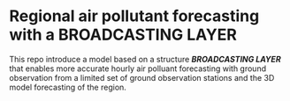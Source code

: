# Regional air pollutant forecasting with a BROADCASTING LAYER
This repo introduce a model based on a structure ***BROADCASTING LAYER*** that enables more accurate hourly air polluant forecasting with ground observation from a limited set of ground observation stations and the 3D model forecasting of the region.
